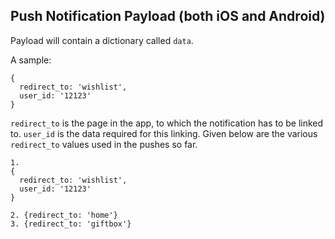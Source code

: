 Push Notification Payload (both iOS and Android)
------------------------------------------------

Payload will contain a dictionary called `data`. 

A sample:
```
{
  redirect_to: 'wishlist',
  user_id: '12123'
}
```

`redirect_to` is the page in the app, to which the notification has to be linked to. `user_id` is the data required for this linking. 
Given below are the various `redirect_to` values used in the pushes so far. 

```
1. 
{
  redirect_to: 'wishlist',
  user_id: '12123'
}

2. {redirect_to: 'home'}
3. {redirect_to: 'giftbox'}
```
